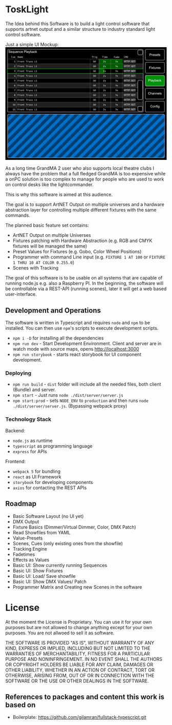 # ToskLight

The Idea behind this Software is to build a light control software that supports artnet output and a similar structure to industry standard light control software.

Just a simple UI Mockup:  
![UI Mockup](/mockups/Playback.png)


As a long time GrandMA 2 user who also supports local theatre clubs I always have the problem that a full fledged GrandMA is too expensive while a onPC solution is too complex to manage for people who are used to work on control desks like the lightcommander.

This is why this software is aimed at this audience.

The goal is to support ArtNET Output on multiple universes and a hardware abstraction layer for controlling multiple different fixtures with the same commands.

The planned basic feature set contains:

-   ArtNET Output on multiple Universes
-   Fixtures patching with Hardware Abstraction (e.g. RGB and CMYK fixtures will be managed the same)
-   Preset Values for Fixtures (e.g. Gobo, Color Wheel Positions)
-   Programmer with command Line input (e.g. `FIXTURE 1 AT 100` or `FIXTURE 1 THRU 10 AT COLOR 0.255.0`)
-   Scenes with Tracking

The goal of this software is to be usable on all systems that are capable of running node.js e.g. also a Raspberry PI. In the beginning, the software will be controllable via a REST-API (running scenes), later it will get a web based user-interface.

## Development and Operations

The software is written in Typescript and requires `node` and `npm` to be installed. You can then use `npm`'s scripts to execute development scripts.  

-   `npm i -D` for installing all the dependencies
-   `npm run dev` - Start Development Environment. Client and server are in watch mode with source maps, opens [http://localhost:3000](http://localhost:3000)
-   `npm run storybook` - starts react storybook for UI component development.

### Deploying

-   `npm run build` - `dist` folder will include all the needed files, both client (Bundle) and server.
-   `npm start` - Just runs `node ./dist/server/server.js`
-   `npm start:prod` - sets `NODE_ENV` to `production` and then runs `node ./dist/server/server.js`. (Bypassing webpack proxy)

### Technology Stack

Backend:

- `node.js` as runtime
- `typescript` as programming language
- `express` for APIs

Frontend:

- `webpack 5` for bundling
- `react` as UI Framework
- `storybook` for developing components
- `axios` for contacting the REST APIs

## Roadmap

-   Basic Software Layout (no UI yet)
-   DMX Output
-   Fixture Basics (Dimmer/Virtual Dimmer, Color, DMX Patch)
-   Read Showfiles from YAML
-   Value-Presets
-   Scenes, Cues (only existing ones from the showfile)
-   Tracking Engine
-   Fadetimes
-   Effects as Values
-   Basic UI: Show currently running Sequences
-   Basic UI: Show Fixtures
-   Basic UI: Load/ Save showfile
-   Basic UI: Show DMX Values/ Patch
-   Programmer Matrix and Creating new Scenes in the software

# License

At the moment the License is Proprietary. You can use it for your own purposes but are not allowed to change anything except for your own purposes. You are not allwoed to sell it as software. 

THE SOFTWARE IS PROVIDED "AS IS", WITHOUT WARRANTY OF ANY KIND, EXPRESS OR IMPLIED, INCLUDING BUT NOT LIMITED TO THE WARRANTIES OF MERCHANTABILITY, FITNESS FOR A PARTICULAR PURPOSE AND NONINFRINGEMENT. IN NO EVENT SHALL THE AUTHORS OR COPYRIGHT HOLDERS BE LIABLE FOR ANY CLAIM, DAMAGES OR OTHER LIABILITY, WHETHER IN AN ACTION OF CONTRACT, TORT OR OTHERWISE, ARISING FROM, OUT OF OR IN CONNECTION WITH THE SOFTWARE OR THE USE OR OTHER DEALINGS IN THE SOFTWARE.

## References to packages and content this work is based on
- Boilerplate: https://github.com/gilamran/fullstack-typescript.git
